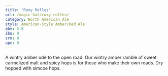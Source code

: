 ```yaml
---
title: "Roxy Rolles"
url: /magic-hat/roxy-rolles/
category: North American Ale
style: American-Style Amber/Red Ale
abv: 5.8
ibu: 0
srm: 0
upc: 0
---
```

A wintry amber ode to the open road.  Our wintry amber ramble of sweet carmelized malt and spicy hops is for those who make their own roads.  Dry hopped with simcoe hops.

